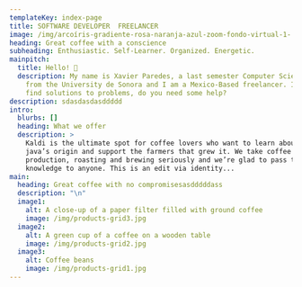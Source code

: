 ```yaml
---
templateKey: index-page
title: SOFTWARE DEVELOPER  FREELANCER
image: /img/arcoíris-gradiente-rosa-naranja-azul-zoom-fondo-virtual-1-.jpg
heading: Great coffee with a conscience
subheading: Enthusiastic. Self-Learner. Organized. Energetic.
mainpitch:
  title: Hello! 👋
  description: My name is Xavier Paredes, a last semester Computer Science student
    from the University de Sonora and I am a Mexico-Based freelancer. I like to
    find solutions to problems, do you need some help?
description: sdasdasdasddddd
intro:
  blurbs: []
  heading: What we offer
  description: >
    Kaldi is the ultimate spot for coffee lovers who want to learn about their
    java’s origin and support the farmers that grew it. We take coffee
    production, roasting and brewing seriously and we’re glad to pass that
    knowledge to anyone. This is an edit via identity...
main:
  heading: Great coffee with no compromisesasdddddass
  description: "\n"
  image1:
    alt: A close-up of a paper filter filled with ground coffee
    image: /img/products-grid3.jpg
  image2:
    alt: A green cup of a coffee on a wooden table
    image: /img/products-grid2.jpg
  image3:
    alt: Coffee beans
    image: /img/products-grid1.jpg
---
```


